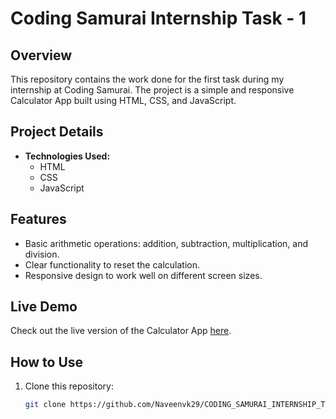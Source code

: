 

# Coding Samurai Internship Task - 1

## Overview
This repository contains the work done for the first task during my internship at Coding Samurai. The project is a simple and responsive Calculator App built using HTML, CSS, and JavaScript.

## Project Details
- **Technologies Used:** 
  - HTML
  - CSS
  - JavaScript

## Features
- Basic arithmetic operations: addition, subtraction, multiplication, and division.
- Clear functionality to reset the calculation.
- Responsive design to work well on different screen sizes.

## Live Demo
Check out the live version of the Calculator App [here](https://rad-tiramisu-4c6f69.netlify.app/).

## How to Use
1. Clone this repository:
   ```bash
   git clone https://github.com/Naveenvk29/CODING_SAMURAI_INTERNSHIP_TASK-1.git
